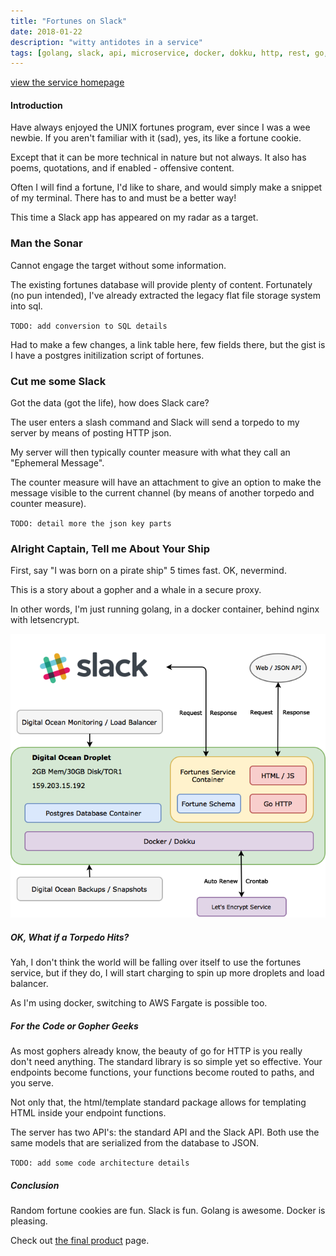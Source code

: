 ```yaml
---
title: "Fortunes on Slack"
date: 2018-01-22
description: "witty antidotes in a service"
tags: [golang, slack, api, microservice, docker, dokku, http, rest, go, fortunes, micrantha, amazon, aws, ecs, postgres, git, css]
---
```


[view the service homepage](https://fortunes.micrantha.com)

#### Introduction

Have always enjoyed the UNIX fortunes program, ever since I was a wee newbie.  If you aren't familiar with it (sad), yes, its like a fortune cookie.  

Except that it can be more technical in nature but not always.  It also has poems, quotations, and if enabled - offensive content.  

Often I will find a fortune, I'd like to share, and would simply make a snippet of my terminal.  There has to and must be a better way!

This time a Slack app has appeared on my radar as a target.

### Man the Sonar

Cannot engage the target without some information.  

The existing fortunes database will provide plenty of content.  Fortunately (no pun intended), I've already extracted the legacy flat file storage system into sql. 

`TODO: add conversion to SQL details`

Had to make a few changes, a link table here, few fields there, but the gist is I have a postgres initilization script of fortunes.

### Cut me some Slack

Got the data (got the life), how does Slack care?

The user enters a slash command and Slack will send a torpedo to my server by means of posting HTTP json. 

My server will then typically counter measure with what they call an "Ephemeral Message".  

The counter measure will have an attachment to give an option to make the message visible to the current channel (by means of another torpedo and counter measure).

`TODO: detail more the json key parts`

### Alright Captain, Tell me About Your Ship

First, say "I was born on a pirate ship" 5 times fast. OK, nevermind.

This is a story about a gopher and a whale in a secure proxy.

In other words, I'm just running golang, in a docker container, behind nginx with letsencrypt.

![fortunes architecture](/image/blog/architecture.png)

##### OK, What if a Torpedo Hits?

Yah, I don't think the world will be falling over itself to use the fortunes service, but if they do, I will start charging to spin up more droplets and load balancer.

As I'm using docker, switching to AWS Fargate is possible too.

##### For the Code or Gopher Geeks

As most gophers already know, the beauty of go for HTTP is you really don't need anything.  The standard library is so simple yet so effective.  Your endpoints become functions, your functions become routed to paths, and you serve.

Not only that, the html/template standard package allows for templating HTML inside your endpoint functions.

The server has two API's:  the standard API and the Slack API. Both use the same models that are serialized from the database to JSON.

`TODO: add some code architecture details`


##### Conclusion

Random fortune cookies are fun.  Slack is fun.  Golang is awesome.  Docker is pleasing.

Check out [the final product](https://fortunes.micrantha.com) page.
